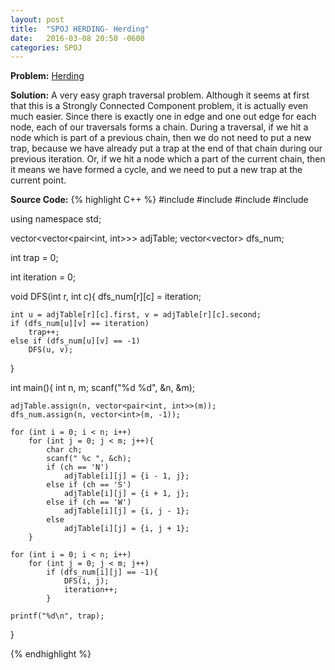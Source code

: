 ```yaml
---
layout: post
title:  "SPOJ HERDING- Herding"
date:   2016-03-08 20:50 -0600
categories: SPOJ
---
```


**Problem:** [Herding]

**Solution:**
A very easy graph traversal problem. Although it seems at first that this is a Strongly Connected Component problem, it is actually even much easier.
Since there is exactly one in edge and one out edge for each node, each of our traversals forms a chain.
During a traversal, if we hit a node which is part of a previous chain, then we do not need to put a new trap, because we have already put a trap
at the end of that chain during our previous iteration. Or, if we hit a node which a part of the current chain, then it means we have formed 
a cycle, and we need to put a new trap at the current point.

**Source Code:**
{% highlight C++ %}
#include <iostream>
#include <cstdio>
#include <vector>
#include <utility>

using namespace std;

vector<vector<pair<int, int>>> adjTable;
vector<vector<int>> dfs_num;

int trap = 0;

int iteration = 0;

void DFS(int r, int c){
    dfs_num[r][c] = iteration;
    
    int u = adjTable[r][c].first, v = adjTable[r][c].second;
    if (dfs_num[u][v] == iteration)
        trap++;
    else if (dfs_num[u][v] == -1)
        DFS(u, v);
}

int main(){
    int n, m;
    scanf("%d %d", &n, &m);

    adjTable.assign(n, vector<pair<int, int>>(m));
    dfs_num.assign(n, vector<int>(m, -1));

    for (int i = 0; i < n; i++)
        for (int j = 0; j < m; j++){
            char ch;
            scanf(" %c ", &ch);
            if (ch == 'N')
                adjTable[i][j] = {i - 1, j};
            else if (ch == 'S')
                adjTable[i][j] = {i + 1, j};
            else if (ch == 'W')
                adjTable[i][j] = {i, j - 1};
            else
                adjTable[i][j] = {i, j + 1};
        }
    
    for (int i = 0; i < n; i++)
        for (int j = 0; j < m; j++)
            if (dfs_num[i][j] == -1){
                DFS(i, j);
                iteration++;
            }
            
    printf("%d\n", trap);
}

{% endhighlight %}

[Herding]: http://www.spoj.com/problems/HERDING/
